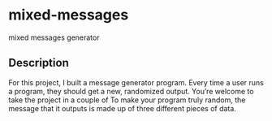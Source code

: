 # mixed-messages
mixed messages generator

## Description
For this project, I built a message generator program. Every time a user runs a program, they should get a new, randomized output. You’re welcome to take the project in a couple of To make your program truly random, the message that it outputs is made up of  three different pieces of data.
